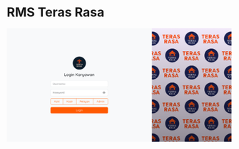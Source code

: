 # RMS Teras Rasa
![Teras Rasa](https://github.com/Ims4d/RMS-Teras-Rasa/blob/d906ee3b8462a098b1d04d6fb5279df72940bfe5/ss-login.png)
